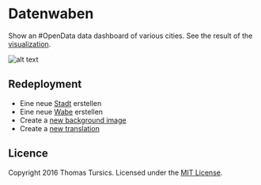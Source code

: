 # Datenwaben

Show an #OpenData data dashboard of various cities. See the result of the [visualization](http://codeforcologne.github.io/data-dashboard/app/index.html).

![alt text](https://raw.githubusercontent.com/tursics/data-dashboard/master/doc/previewVienna.png "Vienna")

## Redeployment

- Eine neue [Stadt](../master/doc/CreateCity.md) erstellen
- Eine neue [Wabe](../master/doc/CreateCard.md) erstellen
- Create a [new background image](../master/doc/CreateBackground.md)
- Create a [new translation](../master/doc/CreateTranslation.md)

## Licence

Copyright 2016 Thomas Tursics. Licensed under the [MIT License](../master/LICENSE).
